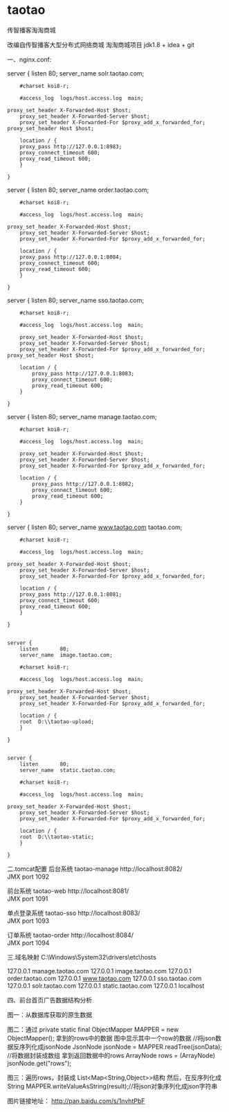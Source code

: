 # taotao
传智播客淘淘商城

改编自传智播客大型分布式网络商城 淘淘商城项目  jdk1.8 + idea + git


一、nginx.conf:


 server {
        listen       80;
        server_name  solr.taotao.com;

        #charset koi8-r;

        #access_log  logs/host.access.log  main;

	proxy_set_header X-Forwarded-Host $host;
        proxy_set_header X-Forwarded-Server $host;
        proxy_set_header X-Forwarded-For $proxy_add_x_forwarded_for;
	proxy_set_header Host $host;

        location / {
	    proxy_pass http://127.0.0.1:8983;
	    proxy_connect_timeout 600;
	    proxy_read_timeout 600;
        }
        
    }


 server {
        listen       80;
        server_name  order.taotao.com;

        #charset koi8-r;

        #access_log  logs/host.access.log  main;

	proxy_set_header X-Forwarded-Host $host;
        proxy_set_header X-Forwarded-Server $host;
        proxy_set_header X-Forwarded-For $proxy_add_x_forwarded_for;

        location / {
	    proxy_pass http://127.0.0.1:8084;
	    proxy_connect_timeout 600;
	    proxy_read_timeout 600;
        }
        
    }


server {
        listen       80;
        server_name  sso.taotao.com;
    
        #charset koi8-r;
    
        #access_log  logs/host.access.log  main;
    
    	proxy_set_header X-Forwarded-Host $host;
        proxy_set_header X-Forwarded-Server $host;
        proxy_set_header X-Forwarded-For $proxy_add_x_forwarded_for;
	proxy_set_header Host $host;
    
        location / {
    	    proxy_pass http://127.0.0.1:8083;
    	    proxy_connect_timeout 600;
    	    proxy_read_timeout 600;
        }
        
    } 


server {
        listen       80;
        server_name  manage.taotao.com;
    
        #charset koi8-r;
    
        #access_log  logs/host.access.log  main;
    
    	proxy_set_header X-Forwarded-Host $host;
        proxy_set_header X-Forwarded-Server $host;
        proxy_set_header X-Forwarded-For $proxy_add_x_forwarded_for;
    
        location / {
    	    proxy_pass http://127.0.0.1:8082;
    	    proxy_connect_timeout 600;
    	    proxy_read_timeout 600;
        }
        
    } 


 server {
        listen       80;
        server_name  www.taotao.com taotao.com;

        #charset koi8-r;

        #access_log  logs/host.access.log  main;

	proxy_set_header X-Forwarded-Host $host;
        proxy_set_header X-Forwarded-Server $host;
        proxy_set_header X-Forwarded-For $proxy_add_x_forwarded_for;

        location / {
	    proxy_pass http://127.0.0.1:8081;
	    proxy_connect_timeout 600;
	    proxy_read_timeout 600;
        }
        
    }


    server {
        listen       80;
        server_name  image.taotao.com;

        #charset koi8-r;

        #access_log  logs/host.access.log  main;

	proxy_set_header X-Forwarded-Host $host;
        proxy_set_header X-Forwarded-Server $host;
        proxy_set_header X-Forwarded-For $proxy_add_x_forwarded_for;

        location / {
	    root  D:\\taotao-upload;
        }
        
    }


    server {
        listen       80;
        server_name  static.taotao.com;

        #charset koi8-r;

        #access_log  logs/host.access.log  main;

	proxy_set_header X-Forwarded-Host $host;
        proxy_set_header X-Forwarded-Server $host;
        proxy_set_header X-Forwarded-For $proxy_add_x_forwarded_for;

        location / {
	    root  D:\\taotao-static;
        }
        
    }


二.tomcat配置
后台系统 taotao-manage
http://localhost:8082/  
JMX port  1092

前台系统 taotao-web
http://localhost:8081/  
JMX port  1091

单点登录系统 taotao-sso
http://localhost:8083/  
JMX port  1093

订单系统 taotao-order
http://localhost:8084/  
JMX port  1094


三.域名映射  C:\Windows\System32\drivers\etc\hosts

127.0.0.1 manage.taotao.com
127.0.0.1 image.taotao.com
127.0.0.1 order.taotao.com
127.0.0.1 www.taotao.com
127.0.0.1 sso.taotao.com
127.0.0.1 solr.taotao.com
127.0.0.1 static.taotao.com
127.0.0.1 localhost





四、前台首页广告数据结构分析

图一：从数据库获取的原生数据

图二：通过 private static final ObjectMapper MAPPER = new ObjectMapper();   拿到的rows中的数据  图中显示其中一个row的数据
	//将json数据反序列化成jsonNode
JsonNode jsonNode = MAPPER.readTree(jsonData);
//将数据封装成数组  拿到返回数据中的rows
ArrayNode rows = (ArrayNode) jsonNode.get("rows");

图三：遍历rows，封装成 List<Map<String,Object>>结构   然后，在反序列化成	String
MAPPER.writeValueAsString(result);//将json对象序列化成json字符串


图片链接地址：
http://pan.baidu.com/s/1nvhtPbF
















